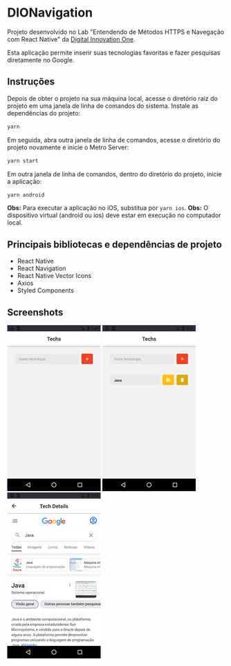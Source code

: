 # DIONavigation
Projeto desenvolvido no Lab "Entendendo de Métodos HTTPS e Navegação com React Native" da [Digital Innovation One](https://digitalinnovation.one).

Esta aplicação permite inserir suas tecnologias favoritas e fazer pesquisas diretamente no Google.

## Instruções
Depois de obter o projeto na sua máquina local, acesse o diretório raiz do projeto em uma janela de linha de comandos do sistema.
Instale as dependências do projeto:
```bash
yarn
```

Em seguida, abra outra janela de linha de comandos, acesse o diretório do projeto novamente e inicie o Metro Server:
```bash
yarn start
```

Em outra janela de linha de comandos, dentro do diretório do projeto, inicie a aplicação:
```bash
yarn android
```
**Obs:** Para executar a aplicação no iOS, substitua por `yarn ios`.
**Obs:** O dispositivo virtual (android ou ios) deve estar em execução no computador local.

## Principais bibliotecas e dependências de projeto
- React Native
- React Navigation
- React Native Vector Icons
- Axios
- Styled Components

## Screenshots
![Tech Screen 1](screenshots/Techs1.png)
![Tech Screen 2](screenshots/Techs2.png)
![Tech Details](screenshots/TechDetails.png)